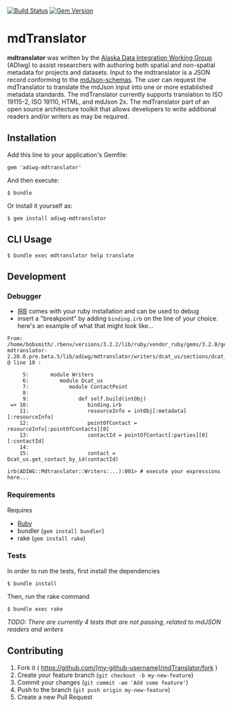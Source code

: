 [![Build Status](https://travis-ci.org/adiwg/mdTranslator.svg?branch=master)](https://travis-ci.org/adiwg/mdTranslator)
[![Gem Version](https://badge.fury.io/rb/adiwg-mdtranslator.svg)](http://badge.fury.io/rb/adiwg-mdtranslator)

# mdTranslator

**mdtranslator** was written by the [Alaska Data Integration Working Group](http://www.adiwg.org) (ADIwg) to assist researchers with authoring both spatial and non-spatial metadata for projects and datasets.  Input to the mdtranslator is a JSON record conforming to the [mdJson-schemas](http://mdTools.adiwg.org).  The user can request the mdTranslator to translate the mdJson input into one or more established metadata standards.  The mdTranslator currently supports translation to ISO 19115-2, ISO 19110, HTML, and mdJson 2x.  The mdTranslator part of an open source architecture toolkit that allows developers to write additional readers and/or writers as may be required.

## Installation

Add this line to your application's Gemfile:

    gem 'adiwg-mdtranslator'

And then execute:

    $ bundle

Or install it yourself as:

    $ gem install adiwg-mdtranslator

## CLI Usage

    $ bundle exec mdtranslator help translate

## Development
### Debugger
- [IRB](https://github.com/ruby/irb) comes with your ruby installation and can be used to debug
- insert a "breakpoint" by adding `binding.irb` on the line of your choice. here's an example of what that might look like...
```console 
From: /home/bobsmith/.rbenv/versions/3.2.2/lib/ruby/vendor_ruby/gems/3.2.0/gems/adiwg-mdtranslator-2.20.0.pre.beta.5/lib/adiwg/mdtranslator/writers/dcat_us/sections/dcat_us_contact_point.rb @ line 10 :

     5:       module Writers
     6:          module Dcat_us
     7:             module ContactPoint
     8: 
     9:                def self.build(intObj)
 => 10:                   binding.irb
    11:                   resourceInfo = intObj[:metadata][:resourceInfo]
    12:                   pointOfContact = resourceInfo[:pointOfContacts][0]
    13:                   contactId = pointOfContact[:parties][0][:contactId]
    14: 
    15:                   contact = Dcat_us.get_contact_by_id(contactId)

irb(ADIWG::Mdtranslator::Writers:...):001> # execute your expressions here...
```

### Requirements

Requires
- [Ruby](https://www.ruby-lang.org/en/documentation/installation/)
- bundler (`gem install bundler`)
- rake (`gem install rake`)

### Tests

In order to run the tests, first install the dependencies

    $ bundle install

Then, run the rake command

    $ bundle exec rake

_TODO: There are currently 4 tests that are not passing, related to mdJSON readers and writers_

## Contributing

1. Fork it ( https://github.com/[my-github-username]/mdTranslator/fork )
2. Create your feature branch (`git checkout -b my-new-feature`)
3. Commit your changes (`git commit -am 'Add some feature'`)
4. Push to the branch (`git push origin my-new-feature`)
5. Create a new Pull Request
